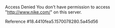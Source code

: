 Access Denied You don't have permission to access "http://www.nike.com/" on this server.

Reference #18.4410fea5.1570078280.5a45d56